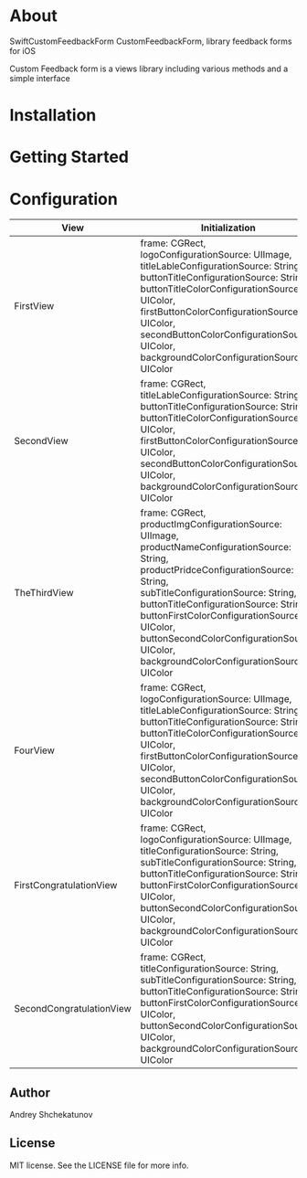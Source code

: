 # About

SwiftCustomFeedbackForm
CustomFeedbackForm,  library feedback forms for iOS

Custom Feedback form is a views library including various methods and a simple interface

# Installation

# Getting Started

# Configuration
View| Initialization
------------ | -------------
FirstView | frame: CGRect, <br> logoConfigurationSource: UIImage, <br> titleLableConfigurationSource: String, <br> buttonTitleConfigurationSource: String, <br> buttonTitleColorConfigurationSource: UIColor, <br> firstButtonColorConfigurationSource: UIColor, <br> secondButtonColorConfigurationSource: UIColor, <br> backgroundColorConfigurationSource: UIColor
SecondView | frame: CGRect, <br> titleLableConfigurationSource: String, <br> buttonTitleConfigurationSource: String, <br> buttonTitleColorConfigurationSource: UIColor, <br> firstButtonColorConfigurationSource: UIColor, <br> secondButtonColorConfigurationSource: UIColor, <br> backgroundColorConfigurationSource: UIColor
TheThirdView | frame: CGRect, <br> productImgConfigurationSource: UIImage, <br> productNameConfigurationSource: String, <br> productPridceConfigurationSource: String, <br> subTitleConfigurationSource: String, <br> buttonTitleConfigurationSource: String, <br> buttonFirstColorConfigurationSource: UIColor, <br> buttonSecondColorConfigurationSource: UIColor, <br> backgroundColorConfigurationSource: UIColor
FourView | frame: CGRect,  <br> logoConfigurationSource: UIImage,  <br> titleLableConfigurationSource: String,  <br> buttonTitleConfigurationSource: String, <br> buttonTitleColorConfigurationSource: UIColor,  <br> firstButtonColorConfigurationSource: UIColor,  <br> secondButtonColorConfigurationSource: UIColor, <br> backgroundColorConfigurationSource: UIColor
FirstCongratulationView | frame: CGRect, <br> logoConfigurationSource: UIImage, <br> titleConfigurationSource: String, <br> subTitleConfigurationSource: String, <br> buttonTitleConfigurationSource: String, <br> buttonFirstColorConfigurationSource: UIColor, <br> buttonSecondColorConfigurationSource: UIColor, <br> backgroundColorConfigurationSource: UIColor
SecondCongratulationView | frame: CGRect, <br> titleConfigurationSource: String, <br> subTitleConfigurationSource: String, <br> buttonTitleConfigurationSource: String, <br> buttonFirstColorConfigurationSource: UIColor, <br> buttonSecondColorConfigurationSource: UIColor, <br> backgroundColorConfigurationSource: UIColor

## Author
Andrey Shchekatunov

## License
MIT license. See the LICENSE file for more info.
